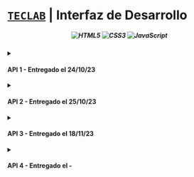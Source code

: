 # [`TECLAB`](https://www.teclab.edu.ar/carrera/tecnico-superior-en-programacion/) | Interfaz de Desarrollo


<div align="center">

  ##### ![HTML5](https://img.shields.io/badge/html5-%23E34F26.svg?style=for-the-badge&logo=html5&logoColor=white) ![CSS3](https://img.shields.io/badge/css3-%231572B6.svg?style=for-the-badge&logo=css3&logoColor=white) ![JavaScript](https://img.shields.io/badge/javascript-%23323330.svg?style=for-the-badge&logo=javascript&logoColor=%23F7DF1E)

</div>
<details>
<summary>
  
  #### API 1 - Entregado el 24/10/23
  
</summary>
  
> #### Situación
> Desarrollaremos de un e-commerce web para la "Asociación Sudamericana de Productores de Frutas".
> El proyecto incluye la implementación de lógica en JavaScript en un código base de HTML y CSS proporcionado, con el objetivo de crear un mockup funcional del sitio que funcione en computadoras y dispositivos móviles.
>
> #### Consigna
>-  Crear una función llamada retornarCardHTML(producto) en index.js que reciba un objeto literal como parámetro y devuelva un bloque de código HTML utilizando template strings. El bloque de código HTML generado debe representar una card.
>-  Definir una segunda función llamada cargarProductos(array) que acepte un array de objetos como parámetro, llamando la función retornarCardHTML() por cada objeto.
>
> #### _Fecha de entrega: 24/10/23_
</details>

<details>
<summary>
  
  #### API 2 - Entregado el 25/10/23
  
</summary>
  
> #### Situación
> El desarrollo presentado como mockup del proyecto web ha sido un éxito. Ahora es necesario pasar a la siguiente etapa, generando más interactividad sobre el proyecto web.
> 
> #### Consigna
>- Verificar y asegurar que el archivo productos.js contenga una estructura de datos clara y completa que describa todos los productos.
>- Crear un archivo llamado carrito.js que compartirá información entre index.html y checkout.html. Agregar carritoFrutas como un array vacío. Definir una función llamada agregarAlCarrito(frutaId) que valida un ID, busca un producto en el array productos, y lo agrega al array carritoFrutas. Utilizar console.table(carritoFrutas) para verificar que se estén añadiendo productos al carrito.
>- En index.js, agregar un evento click a todos los botones de las cards HTML mediante una función activarClickEnBotones(). Llamar a la función agregarAlCarrito con el ID del producto al hacer clic en un botón.
>- Ejecutar el proyecto con Live Server y verificar en la consola de DevTools que se generen console.table() con los productos agregados al carrito.
>
> #### _Fecha de entrega: 31/10/23_
</details>

<details>
<summary>
  
  #### API 3 - Entregado el 18/11/23 
  
</summary>
  
> #### Situación
> Las pruebas sobre el armado del carrito de compras han sido exitosas. Debemos continuar trabajando en la evolución del mockup. A continuación de las últimas implementaciones realizadas junto a la API del módulo 2, deberemos aplicar las siguientes consignas sobre el código del proyecto trabajado.
> 
> #### Consigna
>- En carrito.js, agregar funcionalidad para almacenar de forma progresiva el array carritoFrutas utilizando LocalStorage como mecanismo de persistencia.
>- Crear una función llamada almacenarCarrito() que valide si carritoFrutas contiene elementos y, en caso afirmativo, los guarde en LocalStorage utilizando JSON.stringify().
>- Implementar la función almacenarCarrito() dentro de agregarAlCarrito() para que el carrito se guarde automáticamente en LocalStorage cada vez que se agregue un producto. Eliminar el uso de console.table() que mostraba el contenido del carrito.
>- Crear una función llamada recuperarCarrito() que recupere la información almacenada en LocalStorage bajo la clave "carritoFrutas". Si la clave no existe, retornar un array vacío utilizando el operador lógico "OR".
>- Mover la creación de carritoFrutas debajo de la función recuperarCarrito() y asignarle el valor retornado por esta función.
>
> #### _Fecha de entrega: 21/11/23_
</details>

<details>
<summary>
  
  #### API 4 - Entregado el -
  
</summary>
  
> #### Situación
> Se deben aplicar los últimos cambios para que el proyecto deje de ser un mockup y se convierta en una demo lo más próxima a un proyecto real. Para cumplimentar esto, se solicitan los cambios finales que dejarán al proyecto cuasi funcional, listo para conectarse a una futura aplicación de backend.
> 
> #### Consigna
>- Integrar el uso de la función fetch (), utilizando promesas para solicitar datos provenientes desde un archivo JSON.
>- Convertir los datos del array productos, y guardarlos en un archivo llamado productos.json.
>- Los datos almacenados y recuperados de forma efectiva desde LocalStorage, se deben visualizar en el documento checkout.html.
>- Agregar una funcionalidad mínima en el botón comprar para que, al ser pulsado, se muestre un mensaje de agradecimiento al usuario por la compra realizada, y se vacíe el array carritoFrutas, al mismo tiempo que también debe vaciarse LocalStorage y la tabla HTML con los productos visualizados.
>  
> #### _Fecha de entrega: 28/11/23_
</details>

